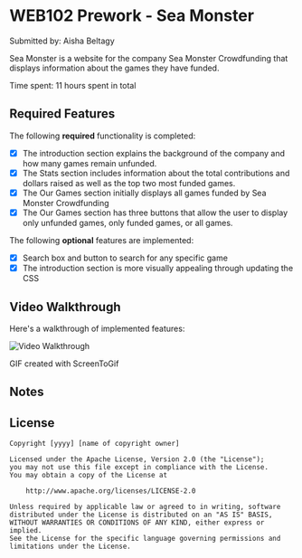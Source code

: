 # WEB102 Prework - Sea Monster

Submitted by: Aisha Beltagy

Sea Monster is a website for the company Sea Monster Crowdfunding that displays information about the games they have funded.

Time spent: 11 hours spent in total

## Required Features

The following **required** functionality is completed:

* [x] The introduction section explains the background of the company and how many games remain unfunded.
* [x] The Stats section includes information about the total contributions and dollars raised as well as the top two most funded games.
* [x] The Our Games section initially displays all games funded by Sea Monster Crowdfunding
* [x] The Our Games section has three buttons that allow the user to display only unfunded games, only funded games, or all games.

The following **optional** features are implemented:

* [x] Search box and button to search for any specific game
* [x] The introduction section is more visually appealing through updating the CSS

## Video Walkthrough

Here's a walkthrough of implemented features:

<!-- <img src=".\web102prework2.gif" title='Video Walkthrough' width='' alt='Video Walkthrough' /> -->
<img src= 'https://imgur.com/a/rCLi6Nx' title='Video Walkthrough' width='' alt='Video Walkthrough' />


<!-- Replace this with whatever GIF tool you used! -->
GIF created with ScreenToGif  


## Notes


## License

    Copyright [yyyy] [name of copyright owner]

    Licensed under the Apache License, Version 2.0 (the "License");
    you may not use this file except in compliance with the License.
    You may obtain a copy of the License at

        http://www.apache.org/licenses/LICENSE-2.0

    Unless required by applicable law or agreed to in writing, software
    distributed under the License is distributed on an "AS IS" BASIS,
    WITHOUT WARRANTIES OR CONDITIONS OF ANY KIND, either express or implied.
    See the License for the specific language governing permissions and
    limitations under the License.
